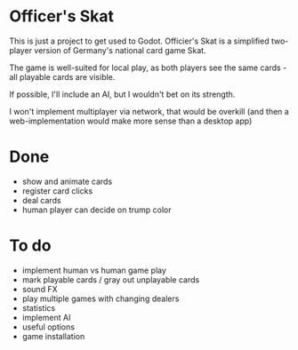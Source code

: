 # Officer's Skat

This is just a project to get used to Godot. Officier's Skat is a simplified two-player version of Germany's national card game Skat.

The game is well-suited for local play, as both players see the same cards - all playable cards are visible.

If possible, I'll include an AI, but I wouldn't bet on its strength.

I won't implement multiplayer via network, that would be overkill (and then a web-implementation would make more sense than a desktop app)

# Done

- show and animate cards
- register card clicks
- deal cards
- human player can decide on trump color

# To do

- implement human vs human game play
- mark playable cards / gray out unplayable cards
- sound FX
- play multiple games with changing dealers
- statistics
- implement AI
- useful options
- game installation
